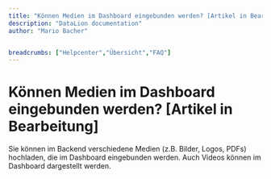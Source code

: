 ```yaml
---
title: "Können Medien im Dashboard eingebunden werden? [Artikel in Bearbeitung]"
description: "DataLion documentation"
author: "Mario Bacher"


breadcrumbs: ["Helpcenter","Übersicht","FAQ"]
---
```


# Können Medien im Dashboard eingebunden werden? [Artikel in Bearbeitung]

Sie können im Backend verschiedene Medien (z.B. Bilder, Logos, PDFs) hochladen, die im Dashboard eingebunden werden. Auch Videos können im Dashboard dargestellt werden.
